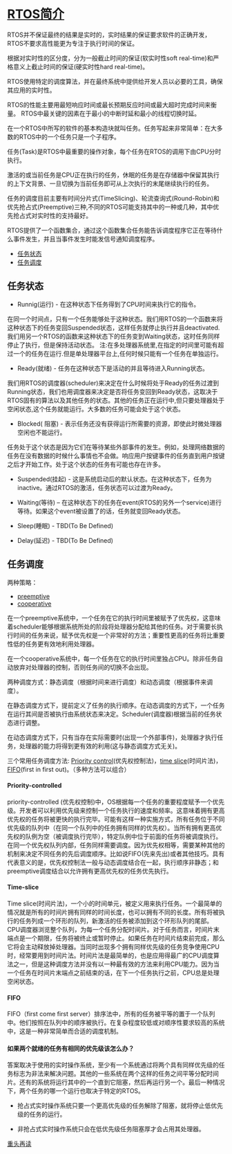 ﻿# [RTOS简介](https://github.com/OS-Q/RTQ)

RTOS并不保证最终的结果是实时的，实时结果的保证要求软件的正确开发，RTOS不要求高性能更为专注于执行时间的保证。

根据对实时性的区分度，分为一般截止时间的保证(软实时性soft real-time)和严格意义上截止时间的保证(硬实时性hard real-time)。

RTOS使用特定的调度算法，并在最终系统中提供给开发人员以必要的工具，确保其应用的实时性。

RTOS的性能主要用最短响应时间或最长预期反应时间或最大超时完成时间来衡量。 RTOS中最关键的因素在于最小的中断时延和最小的线程切换时延。

在一个RTOS中所写的软件的基本构造块就叫任务。任务写起来非常简单：在大多数的RTOS中的一个任务只是一个子程序。

任务(Task)是RTOS中最重要的操作对象，每个任务在RTOS的调用下由CPU分时执行。

激活的或当前任务是CPU正在执行的任务，休眠的任务是在存储器中保留其执行的上下文背景、一旦切换为当前任务即可从上次执行的末尾继续执行的任务。

任务的调度目前主要有时间分片式(TimeSlicing)、轮流查询式(Round-Robin)和优先抢占式(Preemptive)三种,不同的RTOS可能支持其中的一种或几种，其中优先抢占式对实时性的支持最好。

RTOS提供了一个函数集合，通过这个函数集合任务能告诉调度程序它正在等待什么事件发生，并且当事件发生时能发信号通知调度程序。

* [任务状态](#任务状态)
* [任务调度](#任务调度)

## 任务状态

* Runnig(运行) - 在这种状态下任务得到了CPU时间来执行它的指令。

在同一个时间点，只有一个任务能够处于这种状态。我们用RTOS的一个函数来将这种状态下的任务变回Suspended状态，这样任务就停止执行并且deactivated.我们用另一个RTOS的函数来这种状态下的任务变到Waiting状态，这时任务同样停止了执行，但是保持活动状态。
注:在多处理器系统里,在指定的时间里可能有超过一个的任务在运行.但是单处理器平台上,任何时候只能有一个任务在单独运行。

* Ready(就绪) - 任务在这种状态下是活动的并且等待进入Running状态。

我们用RTOS的调度器(scheduler)来决定在什么时候将处于Ready的任务过渡到Running状态，我们也用调度器来决定是否将任务变回到Ready状态，这取决于RTOS固有的算法以及其他任务的状态。其他的任务正在运行中,但只要处理器处于空闲状态,这个任务就能运行。大多数的任务可能会处于这个状态。

* Blocked( 阻塞) - 表示任务还没有获得运行所需要的资源，即使此时微处理器空闲也不能运行。

任务处于这个状态是因为它们在等待某些外部事件的发生。例如，处理网络数据的任务在没有数据的时候什么事情也不会做。响应用户按键事件的任务直到用户按键之后才开始工作。处于这个状态的任务有可能也存在许多。

* Suspended(挂起) - 这是系统启动后的默认状态。在这种状态下，任务为inactive。通过RTOS的激活，任务状态可以过渡为Ready。

* Waiting(等待) – 在这种状态下的任务在event(RTOS的另外一个service)进行等待。如果这个event被设置了的话，任务就变回Ready状态。

* Sleep(睡眠) - TBD(To Be Defined)
* Delay(延迟) - TBD(To Be Defined)

## 任务调度

两种策略：
* [preemptive](#preemptive)
* [cooperative](#cooperative)

在一个preemptive系统中，一个任务在它的执行时间里被赋予了优先权，这意味着scheduler能够根据系统所处的阶段将处理器分配给其他的任务。对于需要长执行时间的任务来说，赋予优先权是一个非常好的方法；重要性更高的任务将比重要性低的任务更有效地利用处理器。

在一个cooperative系统中，每一个任务在它的执行时间里独占CPU。除非任务自动放弃对处理器的控制，否则任务间的切换不会出现。

两种调度方式：静态调度（根据时间来进行调度）和动态调度（根据事件来调度）。

在静态调度方式下，提前定义了任务的执行顺序。在动态调度的方式下，一个任务在运行其间是否被执行由系统状态来决定。Scheduler(调度器)根据当前的任务状态进行调整。

在动态调度方式下，只有当存在实际需要时(出现一个外部事件)，处理器才执行任务，处理器的能力将得到更有效的利用(这与静态调度方式无关)。

三个常用任务调度方法: [Priority control](#Priority-controlled)(优先权控制法)，[time slice](#Time-slice)(时间片法)，[FIFO](#FIFO)(first in first out)。（多种方法可以组合）

#### Priority-controlled

priority-controlled (优先权控制)中，OS根据每一个任务的重要程度赋予一个优先级。开发者可以利用优先级来控制一个任务执行的速度和频率。这意味着拥有更高优先权的任务将被更快的执行完毕。可能有这样一种实施方式，所有任务位于不同优先级的队列中（在同一个队列中的任务拥有同样的优先权）。当所有拥有更高优先权的队例为空（被调度执行完毕），特定队例中位于前面的任务将被调度执行。在同一个优先权队列内部，任务同样需要调度。因为优先权相等，需要某种其他的机制来决定不同任务的先后调度顺序。比如说FIFO(先来先出)或者其他技巧。具有代表意义的是，优先权控制法一般与动态调度结合在一起，执行顺序非静态；和preemptive调度结合以允许拥有更高优先权的任务优先执行。

#### Time-slice

Time slice(时间片法)，一个小的时间单元，被定义用来执行任务。一个最简单的情况就是所有的时间片拥有同样的时间长度，也可以拥有不同的长度。所有将被执行的任务列成一个环形的队列，新激活的任务被添加到这个环形队列的尾部。CPU调度器浏览整个队列，为每一个任务分配时间片。对于任务而言，时间片末端点是一个期限，任务将被终止或暂时停止。如果任务在时间片结束前完成，那么它将会主动释放掉处理器。当同时出现多个拥有同样优先级的任务竞争使用CPU时，经常要用到时间片法。时间片法是最简单的，也是应用得最广的CPU调度算法之一，但是这种调度方法并没有以一种最有效的方法来利用CPU能力。因为当一个任务在时间片末端点之前结束的话，在下一个任务执行之前，CPU总是处理空闲状态。

#### FIFO

FIFO（first come first server）排序法中，所有的任务被平等的置于一个队列中。他们按照在队列中的顺序被执行。在复杂程度较低或对顺序性要求较高的系统中，这是一种非常简单而合适的调度机制。


#### 如果两个就绪的任务有相同的优先级该怎么办？

答案取决于使用的实时操作系统，至少有一个系统通过将两个具有同样优先级的任务标志为非法来解决问题。其他的一些系统在两个这样的任务之间平等分配时间片。还有的系统将运行其中的一个直到它阻塞，然后再运行另一个。最后一种情况下，两个任务的哪一个运行也取决于特定的RTOS。

* 抢占式实时操作系统只要一个更高优先级的任务解除了阻塞，就将停止低优先级的任务的运行。

* 非抢占式实时操作系统只会在低优先级任务阻塞厚才会占用其处理器。

 [重头再读](#RTOS简介)